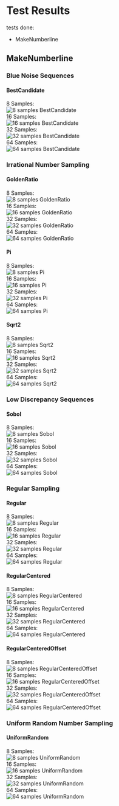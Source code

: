 # Test Results
 tests done:
* MakeNumberline
## MakeNumberline
### Blue Noise Sequences
#### BestCandidate
8 Samples:  
![8 samples BestCandidate](../../../samples/_1d/blue_noise/MakeNumberline_BestCandidate_8.png)  
16 Samples:  
![16 samples BestCandidate](../../../samples/_1d/blue_noise/MakeNumberline_BestCandidate_16.png)  
32 Samples:  
![32 samples BestCandidate](../../../samples/_1d/blue_noise/MakeNumberline_BestCandidate_32.png)  
64 Samples:  
![64 samples BestCandidate](../../../samples/_1d/blue_noise/MakeNumberline_BestCandidate_64.png)  
### Irrational Number Sampling
#### GoldenRatio
8 Samples:  
![8 samples GoldenRatio](../../../samples/_1d/irrational_numbers/MakeNumberline_GoldenRatio_8.png)  
16 Samples:  
![16 samples GoldenRatio](../../../samples/_1d/irrational_numbers/MakeNumberline_GoldenRatio_16.png)  
32 Samples:  
![32 samples GoldenRatio](../../../samples/_1d/irrational_numbers/MakeNumberline_GoldenRatio_32.png)  
64 Samples:  
![64 samples GoldenRatio](../../../samples/_1d/irrational_numbers/MakeNumberline_GoldenRatio_64.png)  
#### Pi
8 Samples:  
![8 samples Pi](../../../samples/_1d/irrational_numbers/MakeNumberline_Pi_8.png)  
16 Samples:  
![16 samples Pi](../../../samples/_1d/irrational_numbers/MakeNumberline_Pi_16.png)  
32 Samples:  
![32 samples Pi](../../../samples/_1d/irrational_numbers/MakeNumberline_Pi_32.png)  
64 Samples:  
![64 samples Pi](../../../samples/_1d/irrational_numbers/MakeNumberline_Pi_64.png)  
#### Sqrt2
8 Samples:  
![8 samples Sqrt2](../../../samples/_1d/irrational_numbers/MakeNumberline_Sqrt2_8.png)  
16 Samples:  
![16 samples Sqrt2](../../../samples/_1d/irrational_numbers/MakeNumberline_Sqrt2_16.png)  
32 Samples:  
![32 samples Sqrt2](../../../samples/_1d/irrational_numbers/MakeNumberline_Sqrt2_32.png)  
64 Samples:  
![64 samples Sqrt2](../../../samples/_1d/irrational_numbers/MakeNumberline_Sqrt2_64.png)  
### Low Discrepancy Sequences
#### Sobol
8 Samples:  
![8 samples Sobol](../../../samples/_1d/lds/MakeNumberline_Sobol_8.png)  
16 Samples:  
![16 samples Sobol](../../../samples/_1d/lds/MakeNumberline_Sobol_16.png)  
32 Samples:  
![32 samples Sobol](../../../samples/_1d/lds/MakeNumberline_Sobol_32.png)  
64 Samples:  
![64 samples Sobol](../../../samples/_1d/lds/MakeNumberline_Sobol_64.png)  
### Regular Sampling
#### Regular
8 Samples:  
![8 samples Regular](../../../samples/_1d/regular/MakeNumberline_Regular_8.png)  
16 Samples:  
![16 samples Regular](../../../samples/_1d/regular/MakeNumberline_Regular_16.png)  
32 Samples:  
![32 samples Regular](../../../samples/_1d/regular/MakeNumberline_Regular_32.png)  
64 Samples:  
![64 samples Regular](../../../samples/_1d/regular/MakeNumberline_Regular_64.png)  
#### RegularCentered
8 Samples:  
![8 samples RegularCentered](../../../samples/_1d/regular/MakeNumberline_RegularCentered_8.png)  
16 Samples:  
![16 samples RegularCentered](../../../samples/_1d/regular/MakeNumberline_RegularCentered_16.png)  
32 Samples:  
![32 samples RegularCentered](../../../samples/_1d/regular/MakeNumberline_RegularCentered_32.png)  
64 Samples:  
![64 samples RegularCentered](../../../samples/_1d/regular/MakeNumberline_RegularCentered_64.png)  
#### RegularCenteredOffset
8 Samples:  
![8 samples RegularCenteredOffset](../../../samples/_1d/regular/MakeNumberline_RegularCenteredOffset_8.png)  
16 Samples:  
![16 samples RegularCenteredOffset](../../../samples/_1d/regular/MakeNumberline_RegularCenteredOffset_16.png)  
32 Samples:  
![32 samples RegularCenteredOffset](../../../samples/_1d/regular/MakeNumberline_RegularCenteredOffset_32.png)  
64 Samples:  
![64 samples RegularCenteredOffset](../../../samples/_1d/regular/MakeNumberline_RegularCenteredOffset_64.png)  
### Uniform Random Number Sampling
#### UniformRandom
8 Samples:  
![8 samples UniformRandom](../../../samples/_1d/uniform_random/MakeNumberline_UniformRandom_8.png)  
16 Samples:  
![16 samples UniformRandom](../../../samples/_1d/uniform_random/MakeNumberline_UniformRandom_16.png)  
32 Samples:  
![32 samples UniformRandom](../../../samples/_1d/uniform_random/MakeNumberline_UniformRandom_32.png)  
64 Samples:  
![64 samples UniformRandom](../../../samples/_1d/uniform_random/MakeNumberline_UniformRandom_64.png)  
